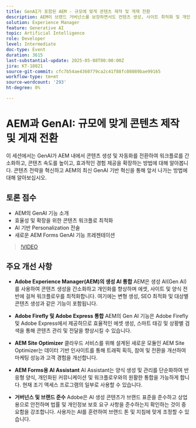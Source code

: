 ```yaml
---
title: GenAI가 포함된 AEM - 규모에 맞게 콘텐츠 제작 및 게재 전환
description: AEM이 브랜드 거버넌스를 보장하면서도 컨텐츠 생성, 사이트 최적화 및 개인화된 경험을 높이기 위해 Generative AI, Firefly 및 Express를 사용하는 방법에 대해 알아봅니다.
solution: Experience Manager
feature: Generative AI
topic: Artificial Intelligence
role: Developer
level: Intermediate
doc-type: Event
duration: 3615
last-substantial-update: 2025-05-08T00:00:00Z
jira: KT-18021
source-git-commit: cfc7b54ae4360779ca2c41f88fc08089bae99165
workflow-type: tm+mt
source-wordcount: '293'
ht-degree: 0%

---
```



# AEM과 GenAI: 규모에 맞게 콘텐츠 제작 및 게재 전환

이 세션에서는 GenAI가 AEM 내에서 콘텐츠 생성 및 자동화를 전환하여 워크플로를 간소화하고, 콘텐츠 속도를 높이고, 효과적인 경험 제공을 확장하는 방법에 대해 알아봅니다. 콘텐츠 전략을 혁신하고 AEM의 최신 GenAI 기반 혁신을 통해 앞서 나가는 방법에 대해 알아보십시오.

## 토론 점수

* AEM의 GenAI 기능 소개
* 효율성 및 확장을 위한 콘텐츠 워크플로 최적화
* AI 기반 Personalization 전술
* 새로운 AEM Forms GenAI 기능 프레젠테이션

>[!VIDEO](https://video.tv.adobe.com/v/3458044/?learn=on&enablevpops)

## 주요 개선 사항

* **Adobe Experience Manager(AEM)의 생성 AI 통합** AEM은 생성 AI(Gen AI)를 사용하여 콘텐츠 생성을 간소화하고 개인화를 향상하며 에셋, 사이트 및 양식 전반에 걸쳐 워크플로우를 최적화합니다. 여기에는 변형 생성, SEO 최적화 및 대상별 콘텐츠 생성과 같은 기능이 포함됩니다.

* **Adobe Firefly 및 Adobe Express 통합** AEM의 Gen AI 기능은 Adobe Firefly 및 Adobe Express에서 제공하므로 효율적인 에셋 생성, 스마트 태깅 및 상황별 검색을 통해 콘텐츠 관리 및 전달을 향상시킬 수 있습니다.

* **AEM Site Optimizer** 클라우드 서비스를 위해 설계된 새로운 모듈인 AEM Site Optimizer는 데이터 기반 인사이트를 통해 트래픽 획득, 참여 및 전환을 개선하여 마케팅 성능과 고객 경험을 개선합니다.

* **AEM Forms용 AI Assistant** AI Assistant는 양식 생성 및 관리를 단순화하여 반응형 양식, 개인화된 커뮤니케이션 및 워크플로우와의 원활한 통합을 가능하게 합니다. 현재 조기 액세스 프로그램의 일부로 사용할 수 있습니다.

* **거버넌스 및 브랜드 준수** Adobe은 AI 생성 콘텐츠가 브랜드 표준을 준수하고 상업용으로 안전하며 법률 및 개인정보 보호 요구 사항을 준수하는지 확인하는 것이 중요함을 강조합니다. 사용자는 AI를 훈련하여 브랜드 톤 및 지침에 맞게 조정할 수 있습니다.
